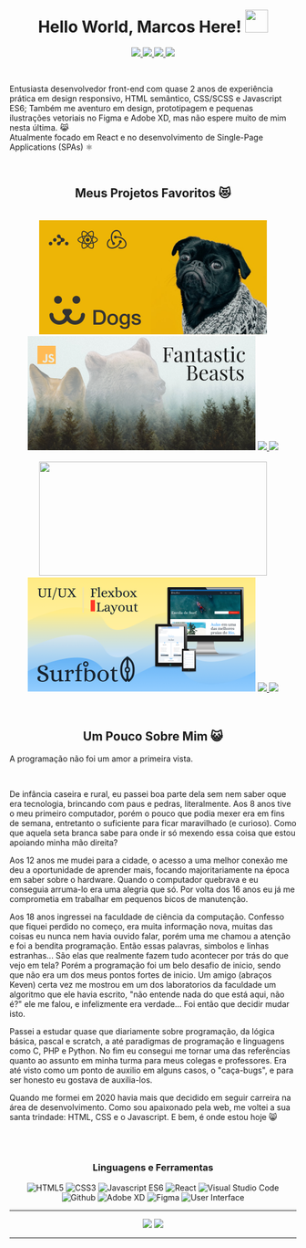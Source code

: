 <h1 align="center">Hello World, Marcos Here! 
<img src="https://media.giphy.com/media/1tTeNNilc8XAdlZTdV/giphy.gif" width="40" height="40" />
</h1>


<p align='center'> 

<a href='https://www.linkedin.com/in/marcos-lopes-ribeiro-júnior-170004163/'> 
<img src="https://img.shields.io/badge/Linkedin-blue?style=for-the-badge&logo=linkedin&labelColor=blue" /> 
</a>

<a href='#'> 
<img src="https://img.shields.io/badge/Discord-Only%20Jack.%230250-101013?style=for-the-badge&logo=discord" /> 
</a>

<a href='https://steamcommunity.com/id/Mlrjack'> 
<img src='https://img.shields.io/badge/Steam-%23171A21?style=for-the-badge&logo=steam' />
</a>
  
<a href='https://codepen.io/mj-lopes'> 
<img src='https://img.shields.io/badge/Codepen-%40mj--lopes-1E1F26?style=for-the-badge&logo=codepen' />
</a>
</p>

<br/>
<p>Entusiasta desenvolvedor front-end com quase 2 anos de experiência prática em design responsivo, HTML semântico, CSS/SCSS e Javascript ES6; 
Também me aventuro em design, prototipagem e pequenas ilustrações vetoriais no Figma e Adobe XD, mas não espere muito de mim nesta última. 😹<br/>
Atualmente focado em React e no desenvolvimento de Single-Page Applications (SPAs) ⚛</p>

<br/>



<h2 align='center'> Meus Projetos Favoritos 😻 </h2>

<br/>

<div align='center' >

  <img src='https://github.com/mj-lopes/mj-lopes/blob/main/dog-thumb.png' width='400' height='200'/>  
  <img src='https://github.com/mj-lopes/mj-lopes/blob/main/fb-thumb.png' width='400' height='200'/>    
  
  <a href='https://github.com/mj-lopes/React-Dogs'>  
    <img src='https://github-readme-stats.vercel.app/api/pin/?username=mj-lopes&repo=React-Dogs&title_color=d37a37&bg_color=090b0f&hide_border=true&text_color=aaaaaa' />   
  </a>

  <a href='https://github.com/mj-lopes/fantastic-beasts'>
    <img src='https://github-readme-stats.vercel.app/api/pin/?username=mj-lopes&repo=fantastic-beasts&title_color=d37a37&bg_color=090b0f&hide_border=true&text_color=aaaaaa' />   
  </a>    

<br/>
<br/>

  
  <img src='https://user-images.githubusercontent.com/56007721/139386554-bb96b793-a509-4d8e-bb9b-d0dbcd85bbe5.png' width='400' height='200' /> 
  <img src='https://github.com/mj-lopes/mj-lopes/blob/main/suft-thumb.png' width='400' height='200' />  
  
  <a href='https://github.com/mj-lopes/NiceWeather'>  
    <img src='https://github-readme-stats.vercel.app/api/pin/?username=mj-lopes&repo=NiceWeather&title_color=d37a37&bg_color=090b0f&hide_border=true&text_color=aaaaaa' />    
  </a>

  <a href='https://github.com/mj-lopes/surfBot-UI'>  
    <img src='https://github-readme-stats.vercel.app/api/pin/?username=mj-lopes&repo=surfBot-UI&title_color=d37a37&bg_color=090b0f&hide_border=true&text_color=aaaaaa' /> 
  </a>

</div>

<br/>
<br/>

<h2 align='center'> Um Pouco Sobre Mim 😺</h1>

<p> A programação não foi um amor a primeira vista. </p>
<br/>
 
 <p> De infância caseira e rural, eu passei boa parte dela sem nem saber oque era tecnologia, brincando com paus e pedras, literalmente. Aos 8 anos tive o meu primeiro computador, porém o pouco que podia mexer era em fins de semana, entretanto o suficiente para ficar maravilhado (e curioso). Como que aquela seta branca sabe para onde ir só mexendo essa coisa que estou apoiando minha mão direita?</p>
 
 <p> Aos 12 anos me mudei para a cidade, o acesso a uma melhor conexão me deu a oportunidade de aprender mais, focando majoritariamente na época em saber sobre o hardware. Quando o computador quebrava e eu conseguia arruma-lo era uma alegria que só. Por volta dos 16 anos eu já me comprometia em trabalhar em pequenos bicos de manutenção. </p> 
 
 <p> Aos 18 anos ingressei na faculdade de ciência da computação. Confesso que fiquei perdido no começo, era muita informação nova, muitas das coisas eu nunca nem havia ouvido falar, porém uma me chamou a atenção e foi a bendita programação. Então essas palavras, simbolos e linhas estranhas... São elas que realmente fazem tudo acontecer por trás do que vejo em tela? Porém a programação foi um belo desafio de inicio, sendo que não era um dos meus pontos fortes de inicio. Um amigo (abraços Keven) certa vez me mostrou em um dos laboratorios da faculdade um algoritmo que ele havia escrito, "não entende nada do que está aqui, não é?" ele me falou, e infelizmente era verdade... Foi então que decidir mudar isto.</p> 
 
 <p> Passei a estudar quase que diariamente sobre programação, da lógica básica, pascal e scratch, a até paradigmas de programação e linguagens como C, PHP e Python. No fim eu consegui me tornar uma das referências quanto ao assunto em minha turma para meus colegas e professores. Era até visto como um ponto de auxilio em alguns casos, o "caça-bugs", e para ser honesto eu gostava de auxilia-los. </p>
 
 <p> Quando me formei em 2020 havia mais que decidido em seguir carreira na área de desenvolvimento. Como sou apaixonado pela web, me voltei a sua santa trindade: HTML, CSS e o Javascript. E bem, é onde estou hoje 😸</p>
  
<br/>
<br/>

<h3 align='center'>Linguagens e Ferramentas</h3>
 <p align="center">
  <img alt='HTML5' src="https://img.icons8.com/color/48/000000/html-5--v1.png"/>  
  <img alt='CSS3' src="https://img.icons8.com/color/48/000000/css3.png"/>
  <img alt='Javascript ES6' src="https://img.icons8.com/color/48/000000/javascript--v1.png"/>
  <img alt='React' src="https://img.icons8.com/ultraviolet/40/000000/react--v1.png"/>
  <img alt='Visual Studio Code' src="https://img.icons8.com/fluency/48/000000/visual-studio-code-2019.png"/>
  <img alt='Github' src="https://img.icons8.com/fluency/48/000000/github.png"/>
  <img alt='Adobe XD' src="https://img.icons8.com/color/48/000000/adobe-xd--v1.png"/>  
  <img alt='Figma' src="https://img.icons8.com/color/48/000000/figma--v1.png"/>
  <img alt='User Interface' src="https://img.icons8.com/external-kiranshastry-lineal-color-kiranshastry/48/000000/external-ui-online-learning-kiranshastry-lineal-color-kiranshastry.png"/> 
</p>

--- 

<div align='center'>
  <img src='https://github-readme-stats.vercel.app/api?username=mj-lopes&show_icons=true&title_color=d37a37&bg_color=090b0f&hide_border=true&text_color=aaaaaa&icon_color=b24d0a' />
  <a href='https://github.com/mj-lopes'>
  <img src='https://github-readme-stats.vercel.app/api/top-langs/?username=mj-lopes&layout=compact&hide=PHP&show_icons=true&title_color=d37a37&bg_color=090b0f&hide_border=true&text_color=aaaaaa&icon_color=b24d0a' />
</div>
 
--- 

